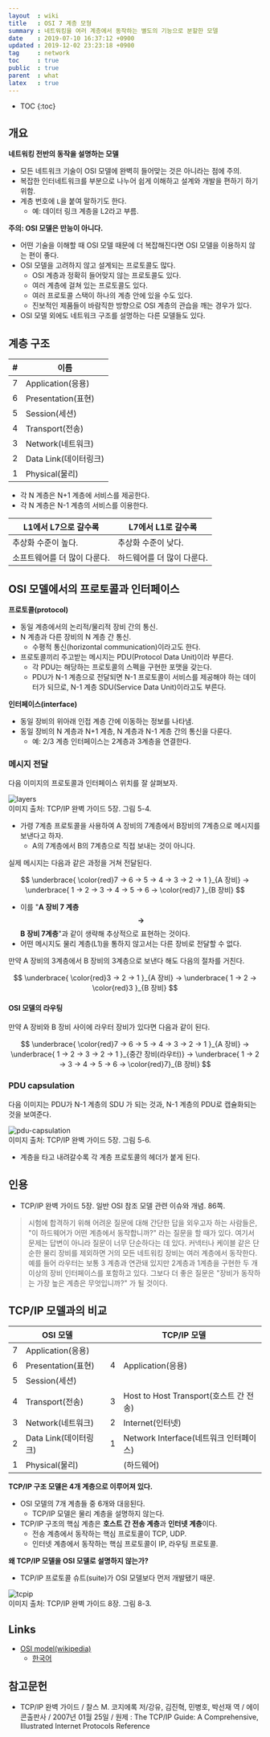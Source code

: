 ```yaml
---
layout  : wiki
title   : OSI 7 계층 모형
summary : 네트워킹을 여러 계층에서 동작하는 별도의 기능으로 분할한 모델
date    : 2019-07-10 16:37:12 +0900
updated : 2019-12-02 23:23:18 +0900
tag     : network
toc     : true
public  : true
parent  : what
latex   : true
---
```

* TOC
{:toc}

## 개요

**네트워킹 전반의 동작을 설명하는 모델**

* 모든 네트워크 기술이 OSI 모델에 완벽히 들어맞는 것은 아니라는 점에 주의.
* 복잡한 인터네트워크를 부분으로 나누어 쉽게 이해하고 설계와 개발을 편하기 하기 위함.
* 계층 번호에 `L`을 붙여 말하기도 한다.
    * 예: 데이터 링크 계층을 L2라고 부름.

**주의: OSI 모델은 만능이 아니다.**

* 어떤 기술을 이해할 때 OSI 모델 때문에 더 복잡해진다면 OSI 모델을 이용하지 않는 편이 좋다.
* OSI 모델을 고려하지 않고 설계되는 프로토콜도 많다.
    * OSI 계층과 정확히 들어맞지 않는 프로토콜도 있다.
    * 여러 계층에 걸쳐 있는 프로토콜도 있다.
    * 여러 프로토콜 스택이 하나의 계층 안에 있을 수도 있다.
    * 진보적인 제품들이 바람직한 방향으로 OSI 계층의 관습을 깨는 경우가 있다.
* OSI 모델 외에도 네트워크 구조를 설명하는 다른 모델들도 있다.

## 계층 구조

| # | 이름                  |
|---|-----------------------|
| 7 | Application(응용)     |
| 6 | Presentation(표현)    |
| 5 | Session(세션)         |
| 4 | Transport(전송)       |
| 3 | Network(네트워크)     |
| 2 | Data Link(데이터링크) |
| 1 | Physical(물리)        |

* 각 N 계층은 N+1 계층에 서비스를 제공한다.
* 각 N 계층은 N-1 계층의 서비스를 이용한다.

| L1에서 L7으로 갈수록         | L7에서 L1로 갈수록         |
|------------------------------|----------------------------|
| 추상화 수준이 높다.          | 추상화 수준이 낮다.        |
| 소프트웨어를 더 많이 다룬다. | 하드웨어를 더 많이 다룬다. |

## OSI 모델에서의 프로토콜과 인터페이스

**프로토콜(protocol)**

* 동일 계층에서의 논리적/물리적 장비 간의 통신.
* N 계층과 다른 장비의 N 계층 간 통신.
    * 수평적 통신(horizontal communication)이라고도 한다.
* 프로토콜끼리 주고받는 메시지는 PDU(Protocol Data Unit)이라 부른다.
    * 각 PDU는 해당하는 프로토콜의 스펙을 구현한 포맷을 갖는다.
    * PDU가 N-1 계층으로 전달되면 N-1 프로토콜이 서비스를 제공해야 하는 데이터가 되므로, N-1 계층 SDU(Service Data Unit)이라고도 부른다.

**인터페이스(interface)**

* 동일 장비의 위아래 인접 계층 간에 이동하는 정보를 나타냄.
* 동일 장비의 N 계층과 N+1 계층, N 계층과 N-1 계층 간의 통신을 다룬다.
    * 예: 2/3 계층 인터페이스는 2계층과 3계층을 연결한다.

### 메시지 전달

다음 이미지의 프로토콜과 인터페이스 위치를 잘 살펴보자.

![layers](/post-img/osi-model/layers.jpg )  
이미지 출처: TCP/IP 완벽 가이드 5장. 그림 5-4.

* 가령 7계층 프로토콜을 사용하여 A 장비의 7계층에서 B장비의 7계층으로 메시지를 보낸다고 하자.
    * A의 7계층에서 B의 7계층으로 직접 보내는 것이 아니다.

실제 메시지는 다음과 같은 과정을 거쳐 전달된다.

$$
\underbrace{ \color{red}7 → 6 → 5 → 4 → 3 → 2 → 1 }_{A 장비}
→
\underbrace{ 1 → 2 → 3 → 4 → 5 → 6 → \color{red}7 }_{B 장비}
$$

* 이를 "**A 장비 7 계층 $$→$$ B 장비 7계층**"과 같이 생략해 추상적으로 표현하는 것이다.
* 어떤 메시지도 물리 계층(L1)을 통하지 않고서는 다른 장비로 전달할 수 없다.

만약 A 장비의 3계층에서 B 장비의 3계층으로 보낸다 해도 다음의 절차를 거친다.

$$
\underbrace{ \color{red}3 → 2 → 1 }_{A 장비}
→
\underbrace{ 1 → 2 → \color{red}3 }_{B 장비}
$$

#### OSI 모델의 라우팅

만약 A 장비와 B 장비 사이에 라우터 장비가 있다면 다음과 같이 된다.

$$
\underbrace{ \color{red}7 → 6 → 5 → 4 → 3 → 2 → 1 }_{A 장비}
→
\underbrace{ 1 → 2 → 3 → 2 → 1 }_{중간 장비(라우터)}
→
\underbrace{ 1 → 2 → 3 → 4 → 5 → 6 → \color{red}7}_{B 장비}
$$


### PDU capsulation

다음 이미지는 PDU가 N-1 계층의 SDU 가 되는 것과, N-1 계층의 PDU로 캡슐화되는 것을 보여준다.

![pdu-capsulation](/post-img/osi-model/pdu-capsulation.jpg )  
이미지 출처: TCP/IP 완벽 가이드 5장. 그림 5-6.

* 계층을 타고 내려갈수록 각 계층 프로토콜의 헤더가 붙게 된다.

## 인용

* TCP/IP 완벽 가이드 5장. 일반 OSI 참조 모델 관련 이슈와 개념. 86쪽.

> 시험에 합격하기 위해 어려운 질문에 대해 간단한 답을 외우고자 하는 사람들은,
"이 하드웨어가 어떤 계층에서 동작합니까?" 라는 질문을 할 때가 있다.
여기서 문제는 답변이 아니라 질문이 너무 단순하다는 데 있다.
커넥터나 케이블 같은 단순한 물리 장비를 제외하면 거의 모든 네트워킹 장비는 여러 계층에서 동작한다.
예를 들어 라우터는 보통 3 계층과 연관돼 있지만 2계층과 1계층을 구현한 두 개 이상의 장비 인터페이스를 포함하고 있다.
그보다 더 좋은 질문은 "장비가 동작하는 가장 높은 계층은 무엇입니까?" 가 될 것이다.

## TCP/IP 모델과의 비교

<table>
  <thead>
    <tr>
      <th colspan="2">OSI 모델</th>
      <th colspan="2">TCP/IP 모델</th>
    </tr>
  </thead>
  <tbody>
    <tr>
      <td>7</td>
      <td>Application(응용)</td>
      <td rowspan="3">4</td>
      <td rowspan="3">Application(응용)</td>
    </tr>
    <tr>
      <td>6</td>
      <td>Presentation(표현)</td>
    </tr>
    <tr>
      <td>5</td>
      <td>Session(세션)</td>
    </tr>
    <tr>
      <td>4</td>
      <td>Transport(전송)</td>
      <td>3</td>
      <td>Host to Host Transport(호스트 간 전송)</td>
    </tr>
    <tr>
      <td>3</td>
      <td>Network(네트워크)</td>
      <td>2</td>
      <td>Internet(인터넷)</td>
    </tr>
    <tr>
      <td>2</td>
      <td>Data Link(데이터링크)</td>
      <td>1</td>
      <td>Network Interface(네트워크 인터페이스)</td>
    </tr>
    <tr>
      <td>1</td>
      <td>Physical(물리)</td>
      <td></td>
      <td>(하드웨어)</td>
    </tr>
  </tbody>
</table>

**TCP/IP 구조 모델은 4개 계층으로 이루어져 있다.**

* OSI 모델의 7개 계층들 중 6개와 대응된다.
    * TCP/IP 모델은 물리 계층을 설명하지 않는다.
* TCP/IP 구조의 핵심 계층은 **호스트 간 전송 계층**과 **인터넷 계층**이다.
    * 전송 계층에서 동작하는 핵심 프로토콜이 TCP, UDP.
    * 인터넷 계층에서 동작하는 핵심 프로토콜이 IP, 라우팅 프로토콜.

**왜 TCP/IP 모델을 OSI 모델로 설명하지 않는가?**

* TCP/IP 프로토콜 슈트(suite)가 OSI 모델보다 먼저 개발됐기 때문.

![tcpip](/post-img/osi-model/tcpip.jpg )  
이미지 출처: TCP/IP 완벽 가이드 8장. 그림 8-3.

## Links

* [OSI model(wikipedia)](https://en.wikipedia.org/wiki/OSI_model )
    * [한국어](https://ko.wikipedia.org/wiki/OSI_모형 )

## 참고문헌

* TCP/IP 완벽 가이드 / 찰스 M. 코지에록 저/강유, 김진혁, 민병호, 박선재 역 / 에이콘출판사 / 2007년 01월 25일 / 원제 : The TCP/IP Guide: A Comprehensive, Illustrated Internet Protocols Reference
